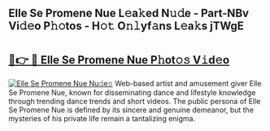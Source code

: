 ## Elle Se Promene Nue L𝚎a𝚔ed N𝚞𝚍e - Part-NBv Vi𝚍𝚎o P𝚑𝚘tos - H𝚘𝚝 O𝚗𝚕yf𝚊ns L𝚎a𝚔s jTWgE

# <h2><a href="http://kfcdekp.oniu.top/?m=Elle+Se+Promene+Nue">🔗👉 🔴 Elle Se Promene Nue P𝚑ot𝚘𝚜 V𝚒d𝚎o</a></h2>

[![Elle Se Promene Nue Nu𝚍e𝚜](https://i.imgur.com/0qMVB7G.gif)](http://kfcdekp.oniu.top/?m=Elle+Se+Promene+Nue)
Web-based artist and amusement giver Elle Se Promene Nue, known for disseminating dance and lifestyle knowledge through trending dance trends and short videos. The public persona of Elle Se Promene Nue is defined by its sincere and genuine demeanor, but the mysteries of his private life remain a tantalizing enigma.  
